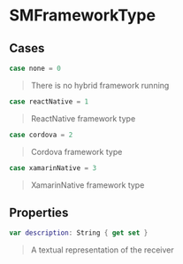 # SMFrameworkType

>

## Cases
```swift
case none = 0
```

>There is no hybrid framework running

```swift
case reactNative = 1
```

>ReactNative framework type

```swift
case cordova = 2
```

>Cordova framework type

```swift
case xamarinNative = 3
```

>XamarinNative framework type

## Properties
```swift
var description: String { get set }
```

>A textual representation of the receiver
